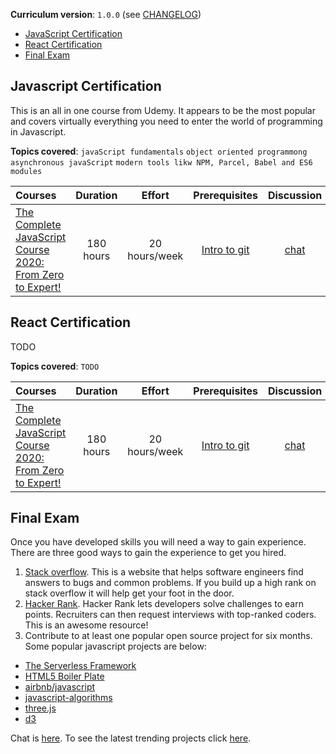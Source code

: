 **Curriculum version**: `1.0.0` (see [CHANGELOG](../CHANGELOG.md))

- [JavaScript Certification](#javascript-certification)
- [React Certification](#react-certification)
- [Final Exam](#final-exam)

## Javascript Certification
This is an all in one course from Udemy. It appears to be the most popular
and covers virtually everything you need to enter the world of programming in Javascript.

**Topics covered**:
`javaScript fundamentals`
`object oriented programmong`
`asynchronous javaScript`
`modern tools likw NPM, Parcel, Babel and ES6 modules`

Courses | Duration | Effort | Prerequisites | Discussion
:-- | :--: | :--: | :--: | :--:
[The Complete JavaScript Course 2020: From Zero to Expert!](https://www.udemy.com/course/the-complete-javascript-course/) | 180 hours | 20 hours/week | [Intro to git](#git-certification) | [chat](https://discord.com/channels/787748295346356245/787750690034155590)

## React Certification
TODO

**Topics covered**:
`TODO`

Courses | Duration | Effort | Prerequisites | Discussion
:-- | :--: | :--: | :--: | :--:
[The Complete JavaScript Course 2020: From Zero to Expert!](https://www.udemy.com/course/the-complete-javascript-course/) | 180 hours | 20 hours/week | [Intro to git](#git-certification) | [chat](https://discord.com/channels/787748295346356245/787750690034155590)

## Final Exam
Once you have developed skills you will need a way to gain
experience. There are three good ways to gain the experience to get you hired.

1. [Stack overflow](https://stackoverflow.com/). This is a website that helps software engineers find answers to bugs and common problems.
   If you build up a high rank on stack overflow it will help get your foot in the door.
1. [Hacker Rank](https://www.hackerrank.com/auth/signup). Hacker Rank lets developers solve challenges to earn points. Recruiters can then request interviews with top-ranked coders. This is an awesome resource!
1. Contribute to at least one popular open source project for six months. Some popular javascript projects are below:

- [The Serverless Framework](https://github.com/serverless/)
- [HTML5 Boiler Plate](https://github.com/h5bp/html5-boilerplate)
- [airbnb/javascript](https://github.com/airbnb/javascript)
- [javascript-algorithms](https://github.com/trekhleb/javascript-algorithms)
- [three.js](https://github.com/mrdoob/three.js)
- [d3](https://github.com/d3/d3)

Chat is [here](https://discord.com/channels/787748295346356245/787750808413667398). To see the latest trending projects click [here](https://github.com/trending/javascript).

